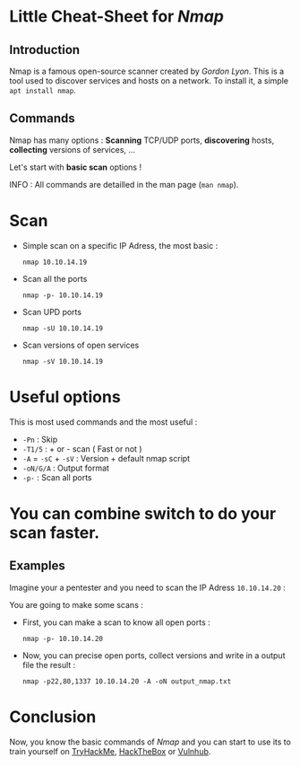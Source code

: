 # Little Cheat-Sheet for *Nmap*

## Introduction

Nmap is a famous open-source scanner created by *Gordon Lyon*. This is a tool used to discover services and hosts on a network. To install it, a simple `apt install nmap`.



## Commands 

Nmap has many options : **Scanning** TCP/UDP ports, **discovering** hosts, **collecting** versions of services, ...

Let's start with **basic scan** options !

INFO : All commands are detailled in the man page (`man nmap`).

# Scan
- Simple scan on a specific IP Adress, the most basic :
  ```
  nmap 10.10.14.19
  ```
- Scan all the ports 
  ````
  nmap -p- 10.10.14.19
  ````
- Scan UPD ports
  ````
  nmap -sU 10.10.14.19
  ````
- Scan versions of open services
  ````
  nmap -sV 10.10.14.19
  ````

# Useful options

This is most used commands and the most useful :

- `-Pn` : Skip 
- `-T1/5` : + or - scan ( Fast or not )
- `-A` = `-sC` + `-sV` : Version + default nmap script 
- `-oN/G/A` : Output format
- `-p-` : Scan all ports


# You can combine switch to do your scan faster.


## Examples

Imagine your a pentester and you need to scan the IP Adress `10.10.14.20` :

You are going to make some scans : 

- First, you can make a scan to know all open ports :
  ````
  nmap -p- 10.10.14.20
  ````
- Now, you can precise open ports, collect versions and write in a output file the result :
  ````
  nmap -p22,80,1337 10.10.14.20 -A -oN output_nmap.txt
  ````

# Conclusion

Now, you know the basic commands of *Nmap* and you can start to use its to train yourself on [TryHackMe](https://tryhackme.com), [HackTheBox](https://app.hackthebox.com) or [Vulnhub](https://vulnhub.com).
